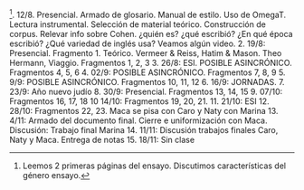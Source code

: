 [^1]. 12/8. Presencial.  Armado de glosario. Manual de estilo. Uso de OmegaT. Lectura instrumental. Selección de material teórico. Construcción de corpus.
Relevar info sobre Cohen. ¿quién es? ¿qué escribió? ¿En qué época escribió? ¿Qué variedad de inglés usa? Veamos algún video.
2. 19/8: Presencial.  Fragmento 1. Teórico. Vermeer & Reiss, Hatim & Mason. Theo Hermann, Viaggio. Fragmentos 1, 2, 3
3. 26/8: ESI. POSIBLE ASINCRÓNICO. Fragmentos 4, 5, 6
4. 02/9: POSIBLE ASINCRÓNICO. Fragmentos 7, 8, 9
5. 9/9: POSIBLE ASINCRÓNICO. Fragmentos 10, 11, 12
6. 16/9: JORNADAS. 
7. 23/9: Año nuevo judío
8. 30/9: Presencial. Fragmentos 13, 14, 15
9. 07/10: Fragmentos 16, 17, 18
10 14/10: Fragmentos 19, 20, 21.
11. 21/10: ESI
12. 28/10: Fragmentos 22, 23. Maca se pisa con Caro y Naty con Marina
13. 4/11: Armado del documento final. Cierre e uniformización con Maca. Discusión: Trabajo final Marina
14. 11/11: Discusión trabajos finales Caro, Naty y Maca. Entrega de notas
15. 18/11: Sin clase 

[^1]: Leemos 2 primeras páginas del ensayo. 
Discutimos características del género ensayo.
